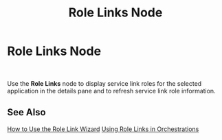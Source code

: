 ﻿---
title: Role Links Node
TOCTitle: Role Links Node
ms:assetid: f93e924f-7ea4-4193-a37d-dbb4649c969c
ms:mtpsurl: https://msdn.microsoft.com/en-us/library/Aa562034(v=BTS.80)
ms:contentKeyID: 51533538
ms.date: 08/30/2017
mtps_version: v=BTS.80
f1_keywords:
- bts10.admin.node.servicelinkroles
---

# Role Links Node

 

Use the **Role Links** node to display service link roles for the selected application in the details pane and to refresh service link role information.

## See Also

[How to Use the Role Link Wizard](https://msdn.microsoft.com/library/aa561458\(v=bts.80\))  
[Using Role Links in Orchestrations](https://msdn.microsoft.com/library/aa547316\(v=bts.80\))

